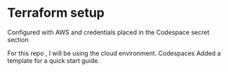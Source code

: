 # Terraform setup
Configured with AWS and credentials placed in the Codespace secret section

For this repo , l will be using the cloud environment. Codespaces
Added a template for a quick start guide.
